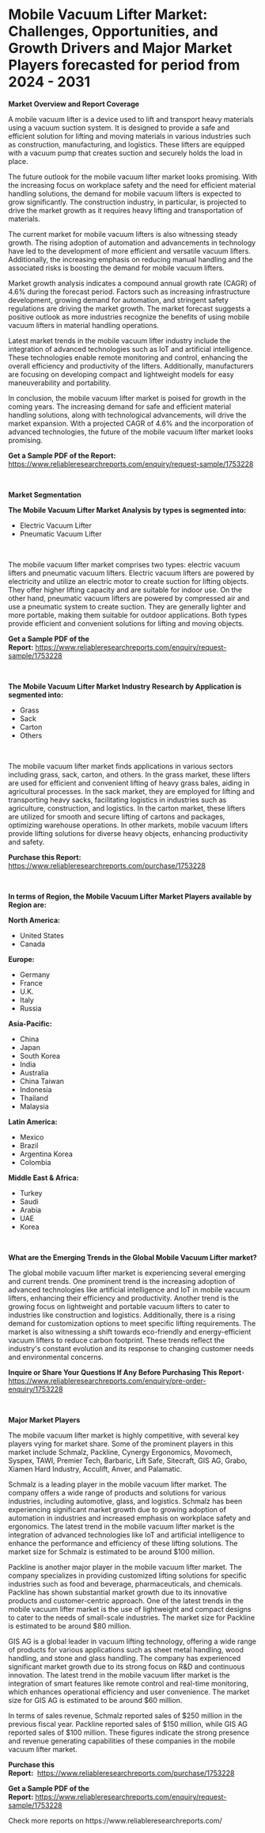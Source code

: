 <p><h1>Mobile Vacuum Lifter Market: Challenges, Opportunities, and Growth Drivers and Major Market Players forecasted for period from 2024 - 2031</h1></p><p><strong>Market Overview and Report Coverage</strong></p>
<p><p>A mobile vacuum lifter is a device used to lift and transport heavy materials using a vacuum suction system. It is designed to provide a safe and efficient solution for lifting and moving materials in various industries such as construction, manufacturing, and logistics. These lifters are equipped with a vacuum pump that creates suction and securely holds the load in place.</p><p>The future outlook for the mobile vacuum lifter market looks promising. With the increasing focus on workplace safety and the need for efficient material handling solutions, the demand for mobile vacuum lifters is expected to grow significantly. The construction industry, in particular, is projected to drive the market growth as it requires heavy lifting and transportation of materials.</p><p>The current market for mobile vacuum lifters is also witnessing steady growth. The rising adoption of automation and advancements in technology have led to the development of more efficient and versatile vacuum lifters. Additionally, the increasing emphasis on reducing manual handling and the associated risks is boosting the demand for mobile vacuum lifters.</p><p>Market growth analysis indicates a compound annual growth rate (CAGR) of 4.6% during the forecast period. Factors such as increasing infrastructure development, growing demand for automation, and stringent safety regulations are driving the market growth. The market forecast suggests a positive outlook as more industries recognize the benefits of using mobile vacuum lifters in material handling operations.</p><p>Latest market trends in the mobile vacuum lifter industry include the integration of advanced technologies such as IoT and artificial intelligence. These technologies enable remote monitoring and control, enhancing the overall efficiency and productivity of the lifters. Additionally, manufacturers are focusing on developing compact and lightweight models for easy maneuverability and portability.</p><p>In conclusion, the mobile vacuum lifter market is poised for growth in the coming years. The increasing demand for safe and efficient material handling solutions, along with technological advancements, will drive the market expansion. With a projected CAGR of 4.6% and the incorporation of advanced technologies, the future of the mobile vacuum lifter market looks promising.</p></p>
<p><strong>Get a Sample PDF of the Report:</strong> <a href="https://www.reliableresearchreports.com/enquiry/request-sample/1753228">https://www.reliableresearchreports.com/enquiry/request-sample/1753228</a></p>
<p>&nbsp;</p>
<p><strong>Market Segmentation</strong></p>
<p><strong>The Mobile Vacuum Lifter Market Analysis by types is segmented into:</strong></p>
<p><ul><li>Electric Vacuum Lifter</li><li>Pneumatic Vacuum Lifter</li></ul></p>
<p>&nbsp;</p>
<p><p>The mobile vacuum lifter market comprises two types: electric vacuum lifters and pneumatic vacuum lifters. Electric vacuum lifters are powered by electricity and utilize an electric motor to create suction for lifting objects. They offer higher lifting capacity and are suitable for indoor use. On the other hand, pneumatic vacuum lifters are powered by compressed air and use a pneumatic system to create suction. They are generally lighter and more portable, making them suitable for outdoor applications. Both types provide efficient and convenient solutions for lifting and moving objects.</p></p>
<p><strong>Get a Sample PDF of the Report:</strong>&nbsp;<a href="https://www.reliableresearchreports.com/enquiry/request-sample/1753228">https://www.reliableresearchreports.com/enquiry/request-sample/1753228</a></p>
<p>&nbsp;</p>
<p><strong>The Mobile Vacuum Lifter Market Industry Research by Application is segmented into:</strong></p>
<p><ul><li>Grass</li><li>Sack</li><li>Carton</li><li>Others</li></ul></p>
<p>&nbsp;</p>
<p><p>The mobile vacuum lifter market finds applications in various sectors including grass, sack, carton, and others. In the grass market, these lifters are used for efficient and convenient lifting of heavy grass bales, aiding in agricultural processes. In the sack market, they are employed for lifting and transporting heavy sacks, facilitating logistics in industries such as agriculture, construction, and logistics. In the carton market, these lifters are utilized for smooth and secure lifting of cartons and packages, optimizing warehouse operations. In other markets, mobile vacuum lifters provide lifting solutions for diverse heavy objects, enhancing productivity and safety.</p></p>
<p><strong>Purchase this Report:</strong>&nbsp; <a href="https://www.reliableresearchreports.com/purchase/1753228">https://www.reliableresearchreports.com/purchase/1753228</a></p>
<p>&nbsp;</p>
<p><strong>In terms of Region, the Mobile Vacuum Lifter Market Players available by Region are:</strong></p>
<p>
    <p> <strong> North America: </strong>
        <ul>
            <li>United States</li>
            <li>Canada</li>
        </ul>
        </p> 
    <p> <strong> Europe: </strong>
        <ul>
            <li>Germany</li>
            <li>France</li>
            <li>U.K.</li>
            <li>Italy</li>
            <li>Russia</li>
        </ul>
        </p> 
    <p> <strong> Asia-Pacific: </strong>
        <ul>
            <li>China</li>
            <li>Japan</li>
            <li>South Korea</li>
            <li>India</li>
            <li>Australia</li>
            <li>China Taiwan</li>
            <li>Indonesia</li>
            <li>Thailand</li>
            <li>Malaysia</li>
        </ul>
        </p> 
    <p> <strong> Latin America: </strong>
        <ul>
            <li>Mexico</li>
            <li>Brazil</li>
            <li>Argentina Korea</li>
            <li>Colombia</li>
        </ul>
        </p> 
    <p> <strong> Middle East & Africa: </strong>
        <ul>
            <li>Turkey</li>
            <li>Saudi</li>
            <li>Arabia</li>
            <li>UAE</li>
            <li>Korea</li>
        </ul>
    </p>
    </p>
<p>&nbsp;</p>
<p><strong>What are the Emerging Trends in the Global Mobile Vacuum Lifter market?</strong></p>
<p><p>The global mobile vacuum lifter market is experiencing several emerging and current trends. One prominent trend is the increasing adoption of advanced technologies like artificial intelligence and IoT in mobile vacuum lifters, enhancing their efficiency and productivity. Another trend is the growing focus on lightweight and portable vacuum lifters to cater to industries like construction and logistics. Additionally, there is a rising demand for customization options to meet specific lifting requirements. The market is also witnessing a shift towards eco-friendly and energy-efficient vacuum lifters to reduce carbon footprint. These trends reflect the industry's constant evolution and its response to changing customer needs and environmental concerns.</p></p>
<p><strong>Inquire or Share Your Questions If Any Before Purchasing This Report</strong>- <a href="https://www.reliableresearchreports.com/enquiry/pre-order-enquiry/1753228">https://www.reliableresearchreports.com/enquiry/pre-order-enquiry/1753228</a></p>
<p>&nbsp;</p>
<p><strong>Major Market Players</strong></p>
<p><p>The mobile vacuum lifter market is highly competitive, with several key players vying for market share. Some of the prominent players in this market include Schmalz, Packline, Cynergy Ergonomics, Movomech, Syspex, TAWI, Premier Tech, Barbaric, Lift Safe, Sitecraft, GIS AG, Grabo, Xiamen Hard Industry, Acculift, Anver, and Palamatic.</p><p>Schmalz is a leading player in the mobile vacuum lifter market. The company offers a wide range of products and solutions for various industries, including automotive, glass, and logistics. Schmalz has been experiencing significant market growth due to growing adoption of automation in industries and increased emphasis on workplace safety and ergonomics. The latest trend in the mobile vacuum lifter market is the integration of advanced technologies like IoT and artificial intelligence to enhance the performance and efficiency of these lifting solutions. The market size for Schmalz is estimated to be around $100 million.</p><p>Packline is another major player in the mobile vacuum lifter market. The company specializes in providing customized lifting solutions for specific industries such as food and beverage, pharmaceuticals, and chemicals. Packline has shown substantial market growth due to its innovative products and customer-centric approach. One of the latest trends in the mobile vacuum lifter market is the use of lightweight and compact designs to cater to the needs of small-scale industries. The market size for Packline is estimated to be around $80 million.</p><p>GIS AG is a global leader in vacuum lifting technology, offering a wide range of products for various applications such as sheet metal handling, wood handling, and stone and glass handling. The company has experienced significant market growth due to its strong focus on R&D and continuous innovation. The latest trend in the mobile vacuum lifter market is the integration of smart features like remote control and real-time monitoring, which enhances operational efficiency and user convenience. The market size for GIS AG is estimated to be around $60 million.</p><p>In terms of sales revenue, Schmalz reported sales of $250 million in the previous fiscal year. Packline reported sales of $150 million, while GIS AG reported sales of $100 million. These figures indicate the strong presence and revenue generating capabilities of these companies in the mobile vacuum lifter market.</p></p>
<p><strong>Purchase this Report:</strong>&nbsp;&nbsp;<a href="https://www.reliableresearchreports.com/purchase/1753228">https://www.reliableresearchreports.com/purchase/1753228</a></p>
<p></p>
<p><strong>Get a Sample PDF of the Report:</strong>&nbsp;<a href="https://www.reliableresearchreports.com/enquiry/request-sample/1753228">https://www.reliableresearchreports.com/enquiry/request-sample/1753228</a></p>
<p>Check more reports on https://www.reliableresearchreports.com/</p>